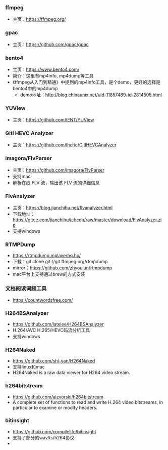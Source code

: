 ### ffmpeg

- 主页：https://ffmpeg.org/

### gpac

- 主页：https://github.com/gpac/gpac


### bento4

- 主页：https://www.bento4.com/
- 简介：这里有mp4info, mp4dump等工具
- 《ffmpeg从入门到精通》中提到的mp4info工具，是个demo，更好的选择是bento4中的mp4dump
  - demo地址：http://blog.chinaunix.net/uid-11857489-id-2814505.html


### YUView

- 主页：https://github.com/IENT/YUView

### Gitl HEVC Analyzer

- 主页：https://github.com/lheric/GitlHEVCAnalyzer

### imagora/FlvParser

- 主页：https://github.com/imagora/FlvParser
- 支持mac
- 解析在线 FLV 流，输出该 FLV 流的详细信息

### FlvAnalyzer

- 主页：https://blog.jianchihu.net/flvanalyzer.html
- 下载地址：https://gitee.com/jianchihu/jchcdn/raw/master/download/FlvAnalyzer.zip
- 支持windows

### RTMPDump

- https://rtmpdump.mplayerhq.hu/
- 下载：git clone git://git.ffmpeg.org/rtmpdump
- mirror：https://github.com/zhyoulun/rtmpdump
- mac平台上支持通过brew的方式安装

### 文档阅读词频工具

- https://countwordsfree.com/

### H264BSAnalyzer

- https://github.com/latelee/H264BSAnalyzer
- H.264/AVC H.265/HEVC码流分析工具
- 支持windows

### H264Naked

- https://github.com/shi-yan/H264Naked
- 支持linux和mac
- H264Naked is a raw data viewer for H264 video stream.

### h264bitstream

- https://github.com/aizvorski/h264bitstream
- A complete set of functions to read and write H.264 video bitstreams, in particular to examine or modify headers.

### bitinsight

- https://github.com/compilelife/bitinsight
- 支持了部分的wav/ts/h264协议
-
